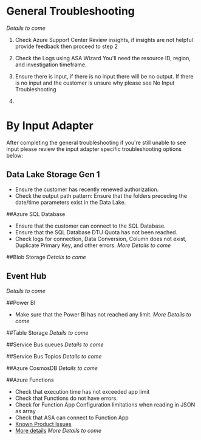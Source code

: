 # General Troubleshooting 
_Details to come_
 
1. Check Azure Support Center
Review insights, if insights are not helpful provide feedback then proceed to step 2

2. Check the Logs using ASA Wizard
You'll need the resource ID, region, and investigation timeframe.

3. Ensure there is input, if there is no input there will be no output. If there is no input and the customer is unsure why please see No Input Troubleshooting

4. 

# By Input Adapter 

After completing the general troubleshooting if you're still unable to see input please review the input adapter specific troubleshooting options below: 

 
## Data Lake Storage Gen 1
- Ensure the customer has recently renewed authorization.
- Check the output path pattern: Ensure that the folders preceding the date/time parameters exist in the Data Lake.

##Azure SQL Database
- Ensure that the customer can connect to the SQL Database.
- Ensure that the SQL Database DTU Quota has not been reached.
- Check logs for connection, Data Conversion, Column does not exist, Duplicate Primary Key, and other errors.
_More Details to come_

##Blob Storage
_Details to come_

## Event Hub 
_Details to come_
 
##Power BI
- Make sure that the Power Bi has not reached any limit.
_More Details to come_

##Table Storage
_Details to come_

##Service Bus queues
_Details to come_

##Service Bus Topics
_Details to come_

##Azure CosmosDB
_Details to come_

##Azure Functions
- Check that execution time has not exceeded app limit
- Check that Functions do not have errors.
- Check for Function App Configuration limitations when reading in JSON as array
- Check that ASA can connect to Function App
- [Known Product Issues](https://msdata.visualstudio.com/Azure%20Stream%20Analytics/_wiki/wikis/Azure%20Stream%20Analytics.wiki/4997/Troubleshootng-Azure-Functions-Output-related-issues)
- [More details](https://msdata.visualstudio.com/Azure%20Stream%20Analytics/_wiki/wikis/Azure%20Stream%20Analytics.wiki/4997/Troubleshootng-Azure-Functions-Output-related-issues)
_More Details to come_
